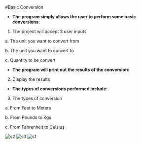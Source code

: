 #Basic Conversion

- **The program simply allows the user to perform some basic conversions:**
1. The project will accept 3 user inputs


a. The unit you want to convert from 

b. The unit you want to convert to

c. Quantity to be convert

- **The program will print out the results of the conversion:**

2. Display the results

- **The types of conversions performed include:**

3. The types of conversion

a. From Feet to Meters

b. From Pounds to Kgs

c. From Fahrenheit to Celsius 

![s2](https://github.com/user-attachments/assets/9ed26934-b2b8-4a7d-b727-a9537a6c3bd4)
![s3](https://github.com/user-attachments/assets/a4e60f31-a11f-4614-96c7-8a5763fd45e9)
![s1](https://github.com/user-attachments/assets/70d8ae09-f05d-4b57-b219-38f9bb986ad2)


